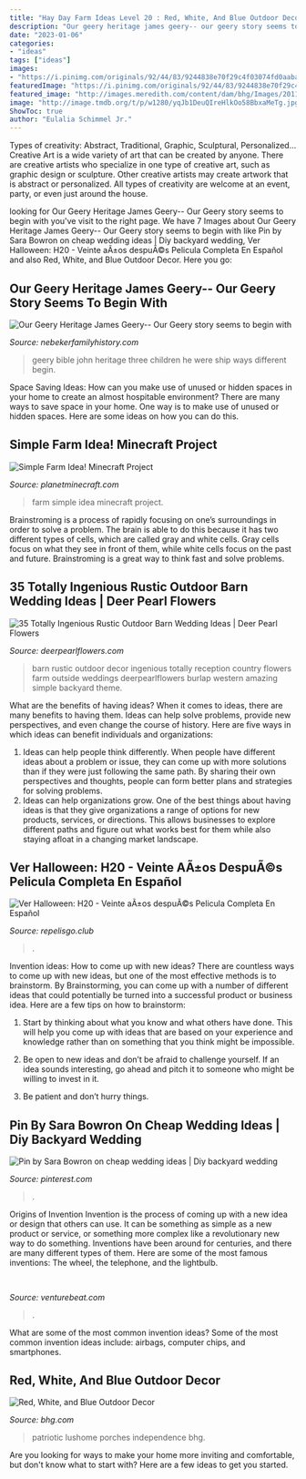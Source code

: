 ```yaml
---
title: "Hay Day Farm Ideas Level 20 : Red, White, And Blue Outdoor Decor"
description: "Our geery heritage james geery-- our geery story seems to begin with"
date: "2023-01-06"
categories:
- "ideas"
tags: ["ideas"]
images:
- "https://i.pinimg.com/originals/92/44/83/9244838e70f29c4f03074fd0aabad19f.jpg"
featuredImage: "https://i.pinimg.com/originals/92/44/83/9244838e70f29c4f03074fd0aabad19f.jpg"
featured_image: "http://images.meredith.com/content/dam/bhg/Images/2011/05/101258871.jpg.rendition.largest.jpg"
image: "http://image.tmdb.org/t/p/w1280/yqJb1DeuQIreHlkOo58BbxaMeTg.jpg"
ShowToc: true
author: "Eulalia Schimmel Jr."
---
```



Types of creativity: Abstract, Traditional, Graphic, Sculptural, Personalized...
Creative Art is a wide variety of art that can be created by anyone. There are creative artists who specialize in one type of creative art, such as graphic design or sculpture. Other creative artists may create artwork that is abstract or personalized. All types of creativity are welcome at an event, party, or even just around the house.

	

		
looking for Our Geery Heritage James Geery-- Our Geery story seems to begin with you've visit to the right page. We have 7 Images about Our Geery Heritage James Geery-- Our Geery story seems to begin with like Pin by Sara Bowron on cheap wedding ideas | Diy backyard wedding, Ver Halloween: H20 - Veinte aÃ±os despuÃ©s Pelicula Completa En Español and also Red, White, and Blue Outdoor Decor. Here you go:
		
    
## Our Geery Heritage James Geery-- Our Geery Story Seems To Begin With

<img loading=lazy src="http://nebekerfamilyhistory.com/nebgen/Geery_Heritage_files/John&#039;s Bible.jpg" onerror="this.onerror=null;this.src='https://tse1.mm.bing.net/th?id=OIP.CfA7uGCG1J91SoVu3LPf4QHaKN&amp;pid=15.1';" alt="Our Geery Heritage James Geery-- Our Geery story seems to begin with">

_Source: nebekerfamilyhistory.com_

>geery bible john heritage three children he were ship ways different begin. 

	

Space Saving Ideas: How can you make use of unused or hidden spaces in your home to create an almost hospitable environment?
There are many ways to save space in your home. One way is to make use of unused or hidden spaces. Here are some ideas on how you can do this.

    
## Simple Farm Idea! Minecraft Project

<img loading=lazy src="http://static.planetminecraft.com/files/resource_media/screenshot/1337/2013-09-14_205537_6385899_lrg.jpg" onerror="this.onerror=null;this.src='https://tse1.mm.bing.net/th?id=OIP.f3IPBLEd7iWh_P0OfOfFDAHaEK&amp;pid=15.1';" alt="Simple Farm Idea! Minecraft Project">

_Source: planetminecraft.com_

>farm simple idea minecraft project. 

	

Brainstroming is a process of rapidly focusing on one’s surroundings in order to solve a problem. The brain is able to do this because it has two different types of cells, which are called gray and white cells. Gray cells focus on what they see in front of them, while white cells focus on the past and future. Brainstroming is a great way to think fast and solve problems.

    
## 35 Totally Ingenious Rustic Outdoor Barn Wedding Ideas | Deer Pearl Flowers

<img loading=lazy src="http://www.deerpearlflowers.com/wp-content/uploads/2015/09/rustic-barn-wedding-decor-ideas-with-pink-flowers-and-burlap.jpg" onerror="this.onerror=null;this.src='https://tse4.mm.bing.net/th?id=OIP.1UBNYUVtgJZMBynDdmqpxQHaLH&amp;pid=15.1';" alt="35 Totally Ingenious Rustic Outdoor Barn Wedding Ideas | Deer Pearl Flowers">

_Source: deerpearlflowers.com_

>barn rustic outdoor decor ingenious totally reception country flowers farm outside weddings deerpearlflowers burlap western amazing simple backyard theme. 

	

What are the benefits of having ideas?
When it comes to ideas, there are many benefits to having them. Ideas can help solve problems, provide new perspectives, and even change the course of history. Here are five ways in which ideas can benefit individuals and organizations: 
1. Ideas can help people think differently. When people have different ideas about a problem or issue, they can come up with more solutions than if they were just following the same path. By sharing their own perspectives and thoughts, people can form better plans and strategies for solving problems. 
2. Ideas can help organizations grow. One of the best things about having ideas is that they give organizations a range of options for new products, services, or directions. This allows businesses to explore different paths and figure out what works best for them while also staying afloat in a changing market landscape. 

    
## Ver Halloween: H20 - Veinte AÃ±os DespuÃ©s Pelicula Completa En Español

<img loading=lazy src="http://image.tmdb.org/t/p/w1280/yqJb1DeuQIreHlkOo58BbxaMeTg.jpg" onerror="this.onerror=null;this.src='https://tse1.mm.bing.net/th?id=OIP.fU7uU94KRQe4FWMEW49FXgHaEK&amp;pid=15.1';" alt="Ver Halloween: H20 - Veinte aÃ±os despuÃ©s Pelicula Completa En Español">

_Source: repelisgo.club_

>. 

	

Invention ideas: How to come up with new ideas?
There are countless ways to come up with new ideas, but one of the most effective methods is to brainstorm. By Brainstorming, you can come up with a number of different ideas that could potentially be turned into a successful product or business idea. Here are a few tips on how to brainstorm:
1. Start by thinking about what you know and what others have done. This will help you come up with ideas that are based on your experience and knowledge rather than on something that you think might be impossible.

2. Be open to new ideas and don’t be afraid to challenge yourself. If an idea sounds interesting, go ahead and pitch it to someone who might be willing to invest in it.

3. Be patient and don’t hurry things.

    
## Pin By Sara Bowron On Cheap Wedding Ideas | Diy Backyard Wedding

<img loading=lazy src="https://i.pinimg.com/originals/92/44/83/9244838e70f29c4f03074fd0aabad19f.jpg" onerror="this.onerror=null;this.src='https://tse1.mm.bing.net/th?id=OIP.f7d4DfC7rV7m3cqmcrb9lAHaLH&amp;pid=15.1';" alt="Pin by Sara Bowron on cheap wedding ideas | Diy backyard wedding">

_Source: pinterest.com_

>. 

	

Origins of Invention
Invention is the process of coming up with a new idea or design that others can use. It can be something as simple as a new product or service, or something more complex like a revolutionary new way to do something. Inventions have been around for centuries, and there are many different types of them. Here are some of the most famous inventions: The wheel, the telephone, and the lightbulb.

    
## 

<img loading=lazy src="https://venturebeat.com/wp-content/uploads/2018/07/60bcdZlw.png?w=800" onerror="this.onerror=null;this.src='https://tse4.mm.bing.net/th?id=OIP.SHYPp7Z1xUXxnQEYuoGexAHaEK&amp;pid=15.1';" alt="">

_Source: venturebeat.com_

>. 

	

What are some of the most common invention ideas?
Some of the most common invention ideas include: airbags, computer chips, and smartphones.

    
## Red, White, And Blue Outdoor Decor

<img loading=lazy src="http://images.meredith.com/content/dam/bhg/Images/2011/05/101258871.jpg.rendition.largest.jpg" onerror="this.onerror=null;this.src='https://tse3.mm.bing.net/th?id=OIP.KLtwveV_VpfNFidjD_a44QHaIO&amp;pid=15.1';" alt="Red, White, and Blue Outdoor Decor">

_Source: bhg.com_

>patriotic lushome porches independence bhg. 

	

Are you looking for ways to make your home more inviting and comfortable, but don't know what to start with? Here are a few ideas to get you started. 

